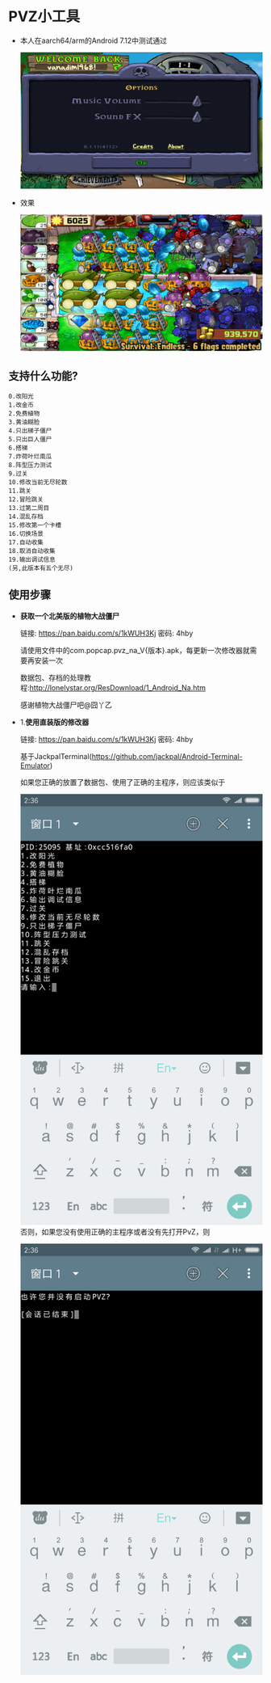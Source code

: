 # PVZ小工具
  * 本人在aarch64/arm的Android 7.12中测试通过

    ![pvz](images/pvz.png)

  * 效果

    ![effect](images/effect.png)
## 支持什么功能?
  ```
  0.改阳光
  1.改金币
  2.免费植物
  3.黄油糊脸
  4.只出梯子僵尸
  5.只出巨人僵尸
  6.搭梯
  7.炸荷叶烂南瓜
  8.阵型压力测试
  9.过关
  10.修改当前无尽轮数
  11.跳关
  12.冒险跳关
  13.过第二周目
  14.混乱存档
  15.修改第一个卡槽
  16.切换场景
  17.自动收集
  18.取消自动收集
  19.输出调试信息
  (另,此版本有五个无尽)
  ```
## 使用步骤
  * **获取一个北美版的植物大战僵尸**

    链接: https://pan.baidu.com/s/1kWUH3Kj 密码: 4hby

    请使用文件中的com.popcap.pvz_na_V{版本}.apk，每更新一次修改器就需要再安装一次

    数据包、存档的处理教程:http://lonelystar.org/ResDownload/1_Android_Na.htm

    感谢植物大战僵尸吧@囧丫乙

  * 1.**使用直装版的修改器**

    链接: https://pan.baidu.com/s/1kWUH3Kj 密码: 4hby

    基于JackpalTerminal(https://github.com/jackpal/Android-Terminal-Emulator)

    如果您正确的放置了数据包、使用了正确的主程序，则应该类似于

    ![cheater_suceess](images/cheater_success.png)
    否则，如果您没有使用正确的主程序或者没有先打开PvZ，则

    ![cheater_failure](images/cheater_failure.png)
